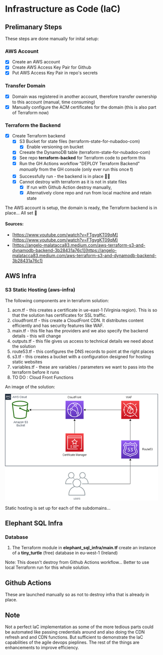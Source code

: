 # Infrastructure as Code (IaC)

## Prelimanary Steps

These steps are done manually for inital setup:

### AWS Account
- [X] Create an AWS account
- [X] Create AWS Access Key Pair for Github
- [X] Put AWS Access Key Pair in repo's secrets

### Transfer Domain
- [X] Domain was registered in another account, therefore transfer ownership to this account (manual, time consuming)
- [X] Manually configure the ACM certificates for the domain  (this  is also part of Terraform now)

### Terraform the Backend
- [X] Create Terraform backend
  - [X] S3 Bucket for state files (terraform-state-for-nubadoo-com)
    - [X] Enable versioning on bucket
  - [X] Creeate the DynamoDB table (terraform-state-for-nubadoo-com)
  - [X] See repo **terraform-backed** for Terraform code to perform this
  - [X] Run the GH Actions workflow "DEPLOY Terraform Backend" _manually_ from the GH console (only ever run this once ❗)
  - [X] Successfully run - the backend is in place 🧑‍🚀
  - [X] Cannot destroy with terraform as it is not in state files
    - [X] If run with Github Action destroy manually,
    - [X] Alternatively  clone repo and run from local machine and retain state
     
The AWS account is setup, the domain is ready, the Terraform backend is in place... All set 🚀
     
#### Sources: 
- [https://www.youtube.com/watch?v=FTgvgKT09qM](https://www.youtube.com/watch?v=FTgvgKT09qM)
- [https://angelo-malatacca83.medium.com/aws-terraform-s3-and-dynamodb-backend-3b28431a76c1](https://angelo-malatacca83.medium.com/aws-terraform-s3-and-dynamodb-backend-3b28431a76c1)

## AWS Infra

### S3 Static Hosting (aws-infra)

The following components are in terraform solution:

1. acm.tf - this creates a certificate in ue-east-1 (Virginia region).  This is so that the solution has certificates for SSL traffic.
2. cloudfront.tf - this create a CloudFront CDN. It distributes content efficiently and has security features like WAF.
3. main.tf - this file has the providers and we also specify the backend details - this will change
4. outputs.tf - this file gives us access to technical details we need about the solution
5. route53.tf - this configures the DNS records to point at the right places
6. s3.tf - this creates a bucket with a configuration designed for hosting static websites
7. variables.tf - these are variables / parameters we want to pass into the terraform before it runs
8. TO DO : Cloud Front Functions

An image of the solution:

![aws-infra-s3-static-hosting.png](img/aws-infra-s3-static-hosting.png)

Static hosting is set up for each of the subdomains...

## Elephant SQL Infra

### Database

1. The Terraform module in **elephant_sql_infra/main.tf** create an instance of a **tiny_turtle** (free) database in eu-west-1 (Ireland)

Note: This doesn't destroy from Github Actions workflow... Better to use local Terraform run for this whole solution.

## Github Actions

These are launched manually so as not to destroy infra that is already in place.

## Note

Not a perfect IaC implementation as some of the more tedious parts could be automated like passing credentials around and also doing the CDN refresh and and CDN functions.  But sufficient to demonstrate the IaC capabilities of the agile devops pieplines.  The rest of the things are enhancements to improve efficiency.
